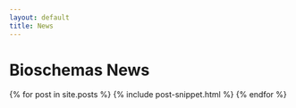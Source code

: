 ```yaml
---
layout: default
title: News
---
```

# Bioschemas News

{% for post in site.posts %}
  {% include post-snippet.html %}
{% endfor %}
